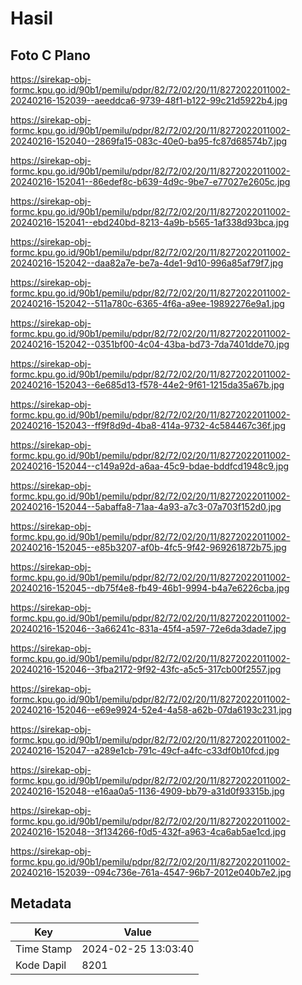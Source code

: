 # Hasil

## Foto C Plano

https://sirekap-obj-formc.kpu.go.id/90b1/pemilu/pdpr/82/72/02/20/11/8272022011002-20240216-152039--aeeddca6-9739-48f1-b122-99c21d5922b4.jpg

https://sirekap-obj-formc.kpu.go.id/90b1/pemilu/pdpr/82/72/02/20/11/8272022011002-20240216-152040--2869fa15-083c-40e0-ba95-fc87d68574b7.jpg

https://sirekap-obj-formc.kpu.go.id/90b1/pemilu/pdpr/82/72/02/20/11/8272022011002-20240216-152041--86edef8c-b639-4d9c-9be7-e77027e2605c.jpg

https://sirekap-obj-formc.kpu.go.id/90b1/pemilu/pdpr/82/72/02/20/11/8272022011002-20240216-152041--ebd240bd-8213-4a9b-b565-1af338d93bca.jpg

https://sirekap-obj-formc.kpu.go.id/90b1/pemilu/pdpr/82/72/02/20/11/8272022011002-20240216-152042--daa82a7e-be7a-4de1-9d10-996a85af79f7.jpg

https://sirekap-obj-formc.kpu.go.id/90b1/pemilu/pdpr/82/72/02/20/11/8272022011002-20240216-152042--511a780c-6365-4f6a-a9ee-19892276e9a1.jpg

https://sirekap-obj-formc.kpu.go.id/90b1/pemilu/pdpr/82/72/02/20/11/8272022011002-20240216-152042--0351bf00-4c04-43ba-bd73-7da7401dde70.jpg

https://sirekap-obj-formc.kpu.go.id/90b1/pemilu/pdpr/82/72/02/20/11/8272022011002-20240216-152043--6e685d13-f578-44e2-9f61-1215da35a67b.jpg

https://sirekap-obj-formc.kpu.go.id/90b1/pemilu/pdpr/82/72/02/20/11/8272022011002-20240216-152043--ff9f8d9d-4ba8-414a-9732-4c584467c36f.jpg

https://sirekap-obj-formc.kpu.go.id/90b1/pemilu/pdpr/82/72/02/20/11/8272022011002-20240216-152044--c149a92d-a6aa-45c9-bdae-bddfcd1948c9.jpg

https://sirekap-obj-formc.kpu.go.id/90b1/pemilu/pdpr/82/72/02/20/11/8272022011002-20240216-152044--5abaffa8-71aa-4a93-a7c3-07a703f152d0.jpg

https://sirekap-obj-formc.kpu.go.id/90b1/pemilu/pdpr/82/72/02/20/11/8272022011002-20240216-152045--e85b3207-af0b-4fc5-9f42-969261872b75.jpg

https://sirekap-obj-formc.kpu.go.id/90b1/pemilu/pdpr/82/72/02/20/11/8272022011002-20240216-152045--db75f4e8-fb49-46b1-9994-b4a7e6226cba.jpg

https://sirekap-obj-formc.kpu.go.id/90b1/pemilu/pdpr/82/72/02/20/11/8272022011002-20240216-152046--3a66241c-831a-45f4-a597-72e6da3dade7.jpg

https://sirekap-obj-formc.kpu.go.id/90b1/pemilu/pdpr/82/72/02/20/11/8272022011002-20240216-152046--3fba2172-9f92-43fc-a5c5-317cb00f2557.jpg

https://sirekap-obj-formc.kpu.go.id/90b1/pemilu/pdpr/82/72/02/20/11/8272022011002-20240216-152046--e69e9924-52e4-4a58-a62b-07da6193c231.jpg

https://sirekap-obj-formc.kpu.go.id/90b1/pemilu/pdpr/82/72/02/20/11/8272022011002-20240216-152047--a289e1cb-791c-49cf-a4fc-c33df0b10fcd.jpg

https://sirekap-obj-formc.kpu.go.id/90b1/pemilu/pdpr/82/72/02/20/11/8272022011002-20240216-152048--e16aa0a5-1136-4909-bb79-a31d0f93315b.jpg

https://sirekap-obj-formc.kpu.go.id/90b1/pemilu/pdpr/82/72/02/20/11/8272022011002-20240216-152048--3f134266-f0d5-432f-a963-4ca6ab5ae1cd.jpg

https://sirekap-obj-formc.kpu.go.id/90b1/pemilu/pdpr/82/72/02/20/11/8272022011002-20240216-152039--094c736e-761a-4547-96b7-2012e040b7e2.jpg


## Metadata

| Key        | Value               |
| ---------- | ------------------- |
| Time Stamp | 2024-02-25 13:03:40 |
| Kode Dapil | 8201                |



